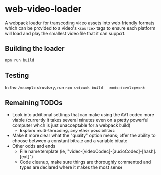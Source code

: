 # web-video-loader

A webpack loader for transcoding video assets into web-friendly formats which can be provided to a video's `<source>` tags to ensure each platform will load and play the smallest video file that it can support.

## Building the loader

`npm run build`

## Testing

In the `/example` directory, run `npx webpack build --mode=development`

## Remaining TODOs

- Look into additional settings that can make using the AV1 codec more viable (currently it takes several minutes even on a pretty powerful computer which is just unacceptable for a webpack build)
  - Explore multi-threading, any other possibilities
- Make it more clear what the "quality" option means; offer the ability to choose between a constant bitrate and a variable bitrate
- Other odds and ends
  - File name template (ie, "video-[videoCodec]-[audioCodec]-[hash].[ext]")
  - Code cleanup, make sure things are thoroughly commented and types are declared where it makes the most sense
